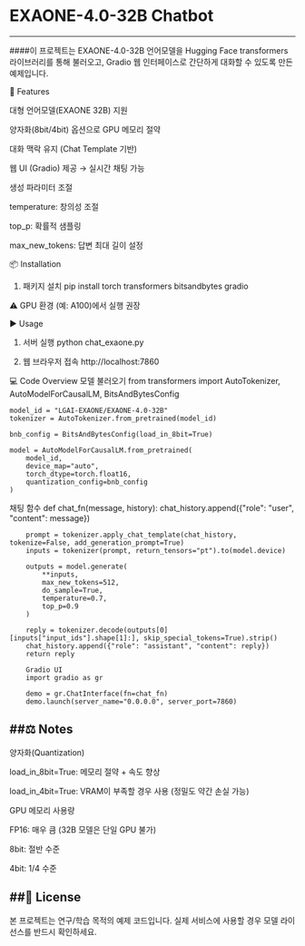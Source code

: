 # EXAONE-4.0-32B Chatbot
------------------------

####이 프로젝트는 EXAONE-4.0-32B 언어모델을 Hugging Face transformers 라이브러리를 통해 불러오고,
Gradio 웹 인터페이스로 간단하게 대화할 수 있도록 만든 예제입니다.

🚀 Features

대형 언어모델(EXAONE 32B) 지원

양자화(8bit/4bit) 옵션으로 GPU 메모리 절약

대화 맥락 유지 (Chat Template 기반)

웹 UI (Gradio) 제공 → 실시간 채팅 가능

생성 파라미터 조절

temperature: 창의성 조절

top_p: 확률적 샘플링

max_new_tokens: 답변 최대 길이 설정

📦 Installation
1. 패키지 설치
pip install torch transformers bitsandbytes gradio


⚠️ GPU 환경 (예: A100)에서 실행 권장

▶️ Usage
1. 서버 실행
    python chat_exaone.py

2. 웹 브라우저 접속
    http://localhost:7860

💻 Code Overview
모델 불러오기
    from transformers import AutoTokenizer, AutoModelForCausalLM, BitsAndBytesConfig

    model_id = "LGAI-EXAONE/EXAONE-4.0-32B"
    tokenizer = AutoTokenizer.from_pretrained(model_id)

    bnb_config = BitsAndBytesConfig(load_in_8bit=True)

    model = AutoModelForCausalLM.from_pretrained(
        model_id,
        device_map="auto",
        torch_dtype=torch.float16,
        quantization_config=bnb_config
    )

채팅 함수
    def chat_fn(message, history):
        chat_history.append({"role": "user", "content": message})

        prompt = tokenizer.apply_chat_template(chat_history, tokenize=False, add_generation_prompt=True)
        inputs = tokenizer(prompt, return_tensors="pt").to(model.device)

        outputs = model.generate(
            **inputs,
            max_new_tokens=512,
            do_sample=True,
            temperature=0.7,
            top_p=0.9
        )

        reply = tokenizer.decode(outputs[0][inputs["input_ids"].shape[1]:], skip_special_tokens=True).strip()
        chat_history.append({"role": "assistant", "content": reply})
        return reply

        Gradio UI
        import gradio as gr

        demo = gr.ChatInterface(fn=chat_fn)
        demo.launch(server_name="0.0.0.0", server_port=7860)

##⚖️ Notes
---------
양자화(Quantization)

load_in_8bit=True: 메모리 절약 + 속도 향상

load_in_4bit=True: VRAM이 부족할 경우 사용 (정밀도 약간 손실 가능)

GPU 메모리 사용량

FP16: 매우 큼 (32B 모델은 단일 GPU 불가)

8bit: 절반 수준

4bit: 1/4 수준

##📜 License
-------------
본 프로젝트는 연구/학습 목적의 예제 코드입니다.
실제 서비스에 사용할 경우 모델 라이선스를 반드시 확인하세요.

